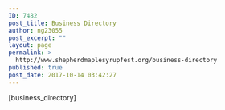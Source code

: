 ```yaml
---
ID: 7482
post_title: Business Directory
author: ng23055
post_excerpt: ""
layout: page
permalink: >
  http://www.shepherdmaplesyrupfest.org/business-directory
published: true
post_date: 2017-10-14 03:42:27
---
```

[business_directory]